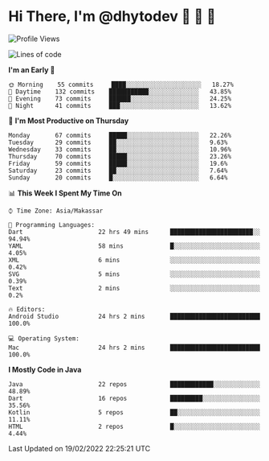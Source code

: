 # Hi There, I'm @dhytodev 👋 👋 👋

<!--
**DhytoDev/dhytodev** is a ✨ _special_ ✨ repository because its `README.md` (this file) appears on your GitHub profile.

Here are some ideas to get you started:

- 🔭 I’m currently working on ...
- 🌱 I’m currently learning ...
- 👯 I’m looking to collaborate on ...
- 🤔 I’m looking for help with ...
- 💬 Ask me about ...
- 📫 How to reach me: ...
- 😄 Pronouns: ...
- ⚡ Fun fact: ...
-->

<!--START_SECTION:waka-->
![Profile Views](http://img.shields.io/badge/Profile%20Views-3-blue)

![Lines of code](https://img.shields.io/badge/From%20Hello%20World%20I%27ve%20Written-135%20Thousand%20lines%20of%20code-blue)

**I'm an Early 🐤** 

```text
🌞 Morning    55 commits     ████░░░░░░░░░░░░░░░░░░░░░   18.27% 
🌆 Daytime    132 commits    ███████████░░░░░░░░░░░░░░   43.85% 
🌃 Evening    73 commits     ██████░░░░░░░░░░░░░░░░░░░   24.25% 
🌙 Night      41 commits     ███░░░░░░░░░░░░░░░░░░░░░░   13.62%

```
📅 **I'm Most Productive on Thursday** 

```text
Monday       67 commits     █████░░░░░░░░░░░░░░░░░░░░   22.26% 
Tuesday      29 commits     ██░░░░░░░░░░░░░░░░░░░░░░░   9.63% 
Wednesday    33 commits     ██░░░░░░░░░░░░░░░░░░░░░░░   10.96% 
Thursday     70 commits     █████░░░░░░░░░░░░░░░░░░░░   23.26% 
Friday       59 commits     █████░░░░░░░░░░░░░░░░░░░░   19.6% 
Saturday     23 commits     ██░░░░░░░░░░░░░░░░░░░░░░░   7.64% 
Sunday       20 commits     █░░░░░░░░░░░░░░░░░░░░░░░░   6.64%

```


📊 **This Week I Spent My Time On** 

```text
⌚︎ Time Zone: Asia/Makassar

💬 Programming Languages: 
Dart                     22 hrs 49 mins      ███████████████████████░░   94.94% 
YAML                     58 mins             █░░░░░░░░░░░░░░░░░░░░░░░░   4.05% 
XML                      6 mins              ░░░░░░░░░░░░░░░░░░░░░░░░░   0.42% 
SVG                      5 mins              ░░░░░░░░░░░░░░░░░░░░░░░░░   0.39% 
Text                     2 mins              ░░░░░░░░░░░░░░░░░░░░░░░░░   0.2%

🔥 Editors: 
Android Studio           24 hrs 2 mins       █████████████████████████   100.0%

💻 Operating System: 
Mac                      24 hrs 2 mins       █████████████████████████   100.0%

```

**I Mostly Code in Java** 

```text
Java                     22 repos            ████████████░░░░░░░░░░░░░   48.89% 
Dart                     16 repos            █████████░░░░░░░░░░░░░░░░   35.56% 
Kotlin                   5 repos             ██░░░░░░░░░░░░░░░░░░░░░░░   11.11% 
HTML                     2 repos             █░░░░░░░░░░░░░░░░░░░░░░░░   4.44%

```



 Last Updated on 19/02/2022 22:25:21 UTC
<!--END_SECTION:waka-->
